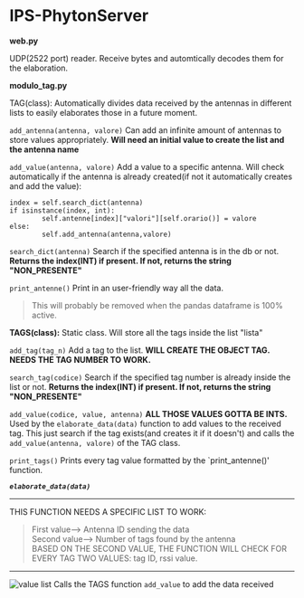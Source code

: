 # IPS-PhytonServer

**web.py**

UDP(2522 port) reader. 
Receive bytes and automtically decodes them for the elaboration.



**modulo_tag.py**

TAG(class):
Automatically divides data received by the antennas in different lists to easily elaborates those in a future moment.


`add_antenna(antenna, valore)`
Can add an infinite amount of antennas to store values appropriately. 
**Will need an initial value to create the list and the antenna name**


`add_value(antenna, valore)`
Add a value to a specific antenna.
Will check automatically if the antenna is already created(if not it automatically creates and add the value):
```
index = self.search_dict(antenna)
if isinstance(index, int):
        self.antenne[index]["valori"][self.orario()] = valore
else:
        self.add_antenna(antenna,valore)
```


`search_dict(antenna)`
Search if the specified antenna is in the db or not. 
**Returns the index(INT) if present. If not, returns the string "NON_PRESENTE"**


`print_antenne()`
Print in an user-friendly way all the data. 
>This will probably be removed when the pandas dataframe is 100% active.



**TAGS(class):**
Static class. Will store all the tags inside the list "lista"


`add_tag(tag_n)`
Add a tag to the list.
**WILL CREATE THE OBJECT TAG. NEEDS THE TAG NUMBER TO WORK.**


`search_tag(codice)`
Search if the specified tag number is already inside the list or not.
**Returns the index(INT) if present. If not, returns the string "NON_PRESENTE"**


`add_value(codice, value, antenna)`
**ALL THOSE VALUES GOTTA BE INTS.**
Used by the `elaborate_data(data)` function to add values to the received tag. This just search if the tag exists(and creates it if it doesn't) and calls the `add_value(antenna, valore)` of the TAG class.


`print_tags()`
Prints every tag value formatted by the `print_antenne()' function.


***`elaborate_data(data)`***
***

THIS FUNCTION NEEDS A SPECIFIC LIST TO WORK:
>First value--> Antenna ID sending the data<br>
>Second value--> Number of tags found by the antenna<br>
BASED ON THE SECOND VALUE, THE FUNCTION WILL CHECK FOR EVERY TAG TWO VALUES:
>tag ID, rssi value.
***
![value list](https://user-images.githubusercontent.com/34715958/201696677-6bab8f60-6641-4456-ac7d-d5df707b5d49.png)
Calls the TAGS function `add_value` to add the data received

